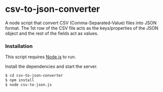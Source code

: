 # csv-to-json-converter

A node script that convert CSV (Comma-Separated-Value) files into JSON format.
The 1st row of the CSV file acts as the keys/properties of the JSON object and the rest of the fields act as values.

### Installation

This script requires [Node.js](https://nodejs.org/) to run.

Install the dependencies and start the server.

```sh
$ cd csv-to-json-converter
$ npm install
$ node csv-to-json.js
```


